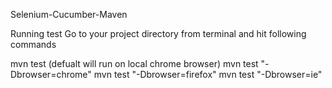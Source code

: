 Selenium-Cucumber-Maven

Running test
Go to your project directory from terminal and hit following commands

mvn test (defualt will run on local chrome browser)
mvn test "-Dbrowser=chrome"
mvn test "-Dbrowser=firefox"
mvn test "-Dbrowser=ie" 